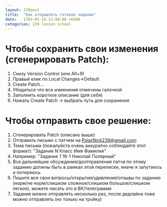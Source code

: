 ```yaml
---
layout: 239post
title:  "Как отправлять готовое задание"
date:   1703-05-16 12:00:00 +0300
categories: 239 lesson school
---
```


Чтобы сохранить свои изменения (сгенерировать Patch):
=====================================================
1. Снизу Version Control (или Alt+9)
1. Правый клик по Local Changes->Default
1. Create Patch...
1. Убедиться что все изменения отмечены галочкой
1. Заполнить короткое описание (для себя)
1. Нажать Create Patch -> выбрать путь для сохранения

Чтобы отправить свое решение:
=============================
1. Сгенерировать Patch (описано выше)
1. Отправить письмо с патчем на PolarNick239@gmail.com:
1. Тема письма (пожалуйста очень аккуратно соблюдайте этот формат): "Задание N Класс Имя Фамилия"
1. Например: "Задание 1 16-1 Николай Полярный"
1. Все дальнейшие обсуждения/доотправления патча по этому заданию должны быть в рамках этой переписки, иначе я запутаюсь и потеряюсь
1. Пишите все свои вопросы/открытия/удивления/отзывы по заданию (норм/не норм/слишком сложное/слишком большое/слишком легкое), можете писать это в ВК/телеграмме
1. Задание можно отправлять несколько раз, после дедлайна тоже можно отправлять (но только на тройку)
